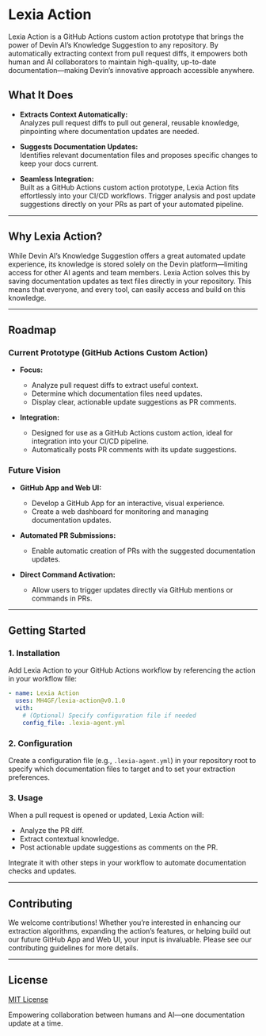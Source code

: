 # Lexia Action

Lexia Action is a GitHub Actions custom action prototype that brings the power of Devin AI’s Knowledge Suggestion to any repository. By automatically extracting context from pull request diffs, it empowers both human and AI collaborators to maintain high-quality, up-to-date documentation—making Devin’s innovative approach accessible anywhere.

## What It Does

- **Extracts Context Automatically:**  
  Analyzes pull request diffs to pull out general, reusable knowledge, pinpointing where documentation updates are needed.

- **Suggests Documentation Updates:**  
  Identifies relevant documentation files and proposes specific changes to keep your docs current.

- **Seamless Integration:**  
  Built as a GitHub Actions custom action prototype, Lexia Action fits effortlessly into your CI/CD workflows. Trigger analysis and post update suggestions directly on your PRs as part of your automated pipeline.

---

## Why Lexia Action?

While Devin AI’s Knowledge Suggestion offers a great automated update experience, its knowledge is stored solely on the Devin platform—limiting access for other AI agents and team members. Lexia Action solves this by saving documentation updates as text files directly in your repository. This means that everyone, and every tool, can easily access and build on this knowledge.

---

## Roadmap

### Current Prototype (GitHub Actions Custom Action)

- **Focus:**

  - Analyze pull request diffs to extract useful context.
  - Determine which documentation files need updates.
  - Display clear, actionable update suggestions as PR comments.

- **Integration:**
  - Designed for use as a GitHub Actions custom action, ideal for integration into your CI/CD pipeline.
  - Automatically posts PR comments with its update suggestions.

### Future Vision

- **GitHub App and Web UI:**
  - Develop a GitHub App for an interactive, visual experience.
  - Create a web dashboard for monitoring and managing documentation updates.

- **Automated PR Submissions:**
  - Enable automatic creation of PRs with the suggested documentation updates.

- **Direct Command Activation:**
  - Allow users to trigger updates directly via GitHub mentions or commands in PRs.

---

## Getting Started

### 1. Installation

Add Lexia Action to your GitHub Actions workflow by referencing the action in your workflow file:

```yaml
- name: Lexia Action
  uses: MH4GF/lexia-action@v0.1.0
  with:
    # (Optional) Specify configuration file if needed
    config_file: .lexia-agent.yml
```

### 2. Configuration

Create a configuration file (e.g., `.lexia-agent.yml`) in your repository root to specify which documentation files to target and to set your extraction preferences.

### 3. Usage

When a pull request is opened or updated, Lexia Action will:
- Analyze the PR diff.
- Extract contextual knowledge.
- Post actionable update suggestions as comments on the PR.

Integrate it with other steps in your workflow to automate documentation checks and updates.

---

## Contributing

We welcome contributions! Whether you’re interested in enhancing our extraction algorithms, expanding the action’s features, or helping build out our future GitHub App and Web UI, your input is invaluable. Please see our contributing guidelines for more details.

---

## License

[MIT License](LICENSE)

Empowering collaboration between humans and AI—one documentation update at a time.
